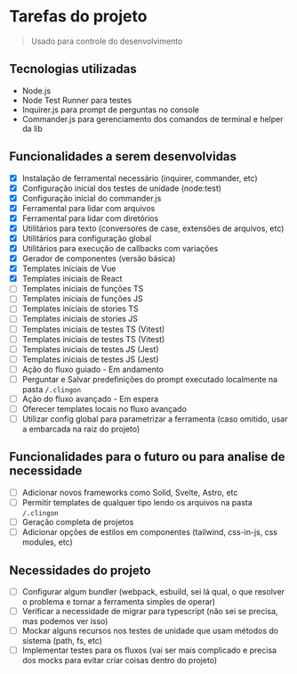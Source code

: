 # Tarefas do projeto

> Usado para controle do desenvolvimento

## Tecnologias utilizadas

- Node.js
- Node Test Runner para testes
- Inquirer.js para prompt de perguntas no console
- Commander.js para gerenciamento dos comandos de terminal e helper da lib

## Funcionalidades a serem desenvolvidas

- [x] Instalação de ferramental necessário (inquirer, commander, etc)
- [x] Configuração inicial dos testes de unidade (node:test)
- [x] Configuração inicial do commander.js
- [x] Ferramental para lidar com arquivos
- [x] Ferramental para lidar com diretórios
- [x] Utilitários para texto (conversores de case, extensões de arquivos, etc)
- [x] Utilitários para configuração global
- [x] Utilitários para execução de callbacks com variações
- [x] Gerador de componentes (versão básica)
- [x] Templates iniciais de Vue
- [x] Templates iniciais de React
- [ ] Templates iniciais de funções TS
- [ ] Templates iniciais de funções JS
- [ ] Templates iniciais de stories TS
- [ ] Templates iniciais de stories JS
- [ ] Templates iniciais de testes TS (Vitest)
- [ ] Templates iniciais de testes TS (Vitest)
- [ ] Templates iniciais de testes JS (Jest)
- [ ] Templates iniciais de testes JS (Jest)
- [ ] Ação do fluxo guiado - Em andamento
- [ ] Perguntar e Salvar predefinições do prompt executado localmente na pasta `/.clingon`
- [ ] Ação do fluxo avançado - Em espera
- [ ] Oferecer templates locais no fluxo avançado
- [ ] Utilizar config global para parametrizar a ferramenta (caso omitido, usar a embarcada na raiz do projeto)

## Funcionalidades para o futuro ou para analise de necessidade

- [ ] Adicionar novos frameworks como Solid, Svelte, Astro, etc
- [ ] Permitir templates de qualquer tipo lendo os arquivos na pasta `/.clingon`
- [ ] Geração completa de projetos
- [ ] Adicionar opções de estilos em componentes (tailwind, css-in-js, css modules, etc)

## Necessidades do projeto

- [ ] Configurar algum bundler (webpack, esbuild, sei lá qual, o que resolver o problema e tornar a ferramenta simples de operar)
- [ ] Verificar a necessidade de migrar para typescript (não sei se precisa, mas podemos ver isso)
- [ ] Mockar alguns recursos nos testes de unidade que usam métodos do sistema (path, fs, etc)
- [ ] Implementar testes para os fluxos (vai ser mais complicado e precisa dos mocks para evitar criar coisas dentro do projeto)
